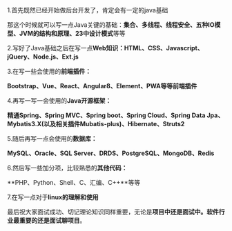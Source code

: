 1.首先既然已经开始做后台开发了，肯定会有一定的java基础

那这个时候就可以写一点Java关键的基础：**集合、多线程、线程安全、五种IO模型、JVM的结构和原理、23中设计模式**等等

2.写好了Java基础之后在写一点**Web知识：HTML、CSS、Javascript、jQuery、Node.js、Ext.js**

3.在写一些会使用的**前端插件：**

**Bootstrap、Vue、React、Angular8、Element、PWA等等前端插件**

4.再写一写一会使用的**Java开源框架：**

**精通Spring、Spring MVC、Spring boot、Spring Cloud、Spring Data Jpa、Mybatis3.X(以及相关插件Mubatis-plus)、Hibernate、Struts2**

5.随后再写一点会使用的**数据库：**

**MySQL、Oracle、SQL Server、DRDS、PostgreSQL、MongoDB、Redis**

6.然后写一些加分项，比较熟悉的**其他代码：**

**PHP、Python、Shell、C、汇编、C++**等等

7.在写一点对于**linux的理解和使用**

最后祝大家面试成功、切记理论知识同样重要，无论是**项目中还是面试中。软件行业最重要的还是面试聊项目**。

